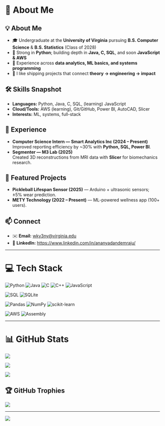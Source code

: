 # 💫 About Me

## 💡 About Me
- 🎓 Undergraduate at the **University of Virginia** pursuing **B.S. Computer Science** & **B.S. Statistics** (Class of 2028)
- 🐍 Strong in **Python**; building depth in **Java, C, SQL**, and soon **JavaScript & AWS**
- 🔬 Experience across **data analytics, ML basics, and systems programming**
- 🚀 I like shipping projects that connect **theory → engineering → impact**

## 🛠️ Skills Snapshot
- **Languages:** Python, Java, C, SQL, (learning) JavaScript
- **Cloud/Tools:** AWS (learning), Git/GitHub, Power BI, AutoCAD, Slicer
- **Interests:** ML, systems, full-stack

## 🔬 Experience
- **Computer Science Intern — Smart Analytics Inc (2024 – Present)**  
  Improved reporting efficiency by ~30% with **Python, SQL, Power BI**.
- **Segmenter — M3 Lab (2025)**  
  Created 3D reconstructions from MRI data with **Slicer** for biomechanics research.

## 📂 Featured Projects
- **Pickleball Lifespan Sensor (2025)** — Arduino + ultrasonic sensors; ±5% wear prediction.
- **METY Technology (2022 – Present)** — ML-powered wellness app (100+ users).

## 📫 Connect
- ✉️ **Email:** [wky3ny@virginia.edu](mailto:wky3ny@virginia.edu)  
- 💼 **LinkedIn:** https://www.linkedin.com/in/ananyadandemraju/

---

# 💻 Tech Stack

![Python](https://img.shields.io/badge/Python-3776AB?style=for-the-badge&logo=python&logoColor=white)
![Java](https://img.shields.io/badge/Java-007396?style=for-the-badge&logo=openjdk&logoColor=white)
![C](https://img.shields.io/badge/C-283593?style=for-the-badge&logo=c&logoColor=white)
![C++](https://img.shields.io/badge/C++-00599C?style=for-the-badge&logo=cplusplus&logoColor=white)
![JavaScript](https://img.shields.io/badge/JavaScript-F7DF1E?style=for-the-badge&logo=javascript&logoColor=000000)

![SQL](https://img.shields.io/badge/SQL-336791?style=for-the-badge&logo=postgresql&logoColor=white)
![SQLite](https://img.shields.io/badge/SQLite-07405E?style=for-the-badge&logo=sqlite&logoColor=white)

![Pandas](https://img.shields.io/badge/Pandas-150458?style=for-the-badge&logo=pandas&logoColor=white)
![NumPy](https://img.shields.io/badge/NumPy-013243?style=for-the-badge&logo=numpy&logoColor=white)
![scikit-learn](https://img.shields.io/badge/scikit--learn-F7931E?style=for-the-badge&logo=scikitlearn&logoColor=white)

![AWS](https://img.shields.io/badge/AWS-FF9900?style=for-the-badge&logo=amazonaws&logoColor=000000)
![Assembly](https://img.shields.io/badge/Assembly-000000?style=for-the-badge&logo=assemblyscript&logoColor=white)

---

# 📊 GitHub Stats

![](https://github-readme-stats.vercel.app/api?username=adandemraju&theme=tokyonight&hide_border=false&include_all_commits=false&count_private=false)

![](https://nirzak-streak-stats.vercel.app/?user=adandemraju&theme=tokyonight&hide_border=false)

![](https://github-readme-stats.vercel.app/api/top-langs/?username=adandemraju&theme=tokyonight&hide_border=false&layout=compact)

## 🏆 GitHub Trophies
![](https://github-profile-trophy.vercel.app/?username=adandemraju&theme=tokyonight&no-frame=true&no-bg=false&margin-w=4)

---

[![](https://visitcount.itsvg.in/api?id=adandemraju&icon=0&color=1)](https://visitcount.itsvg.in)

<!-- Proudly styled for dark mode -->
